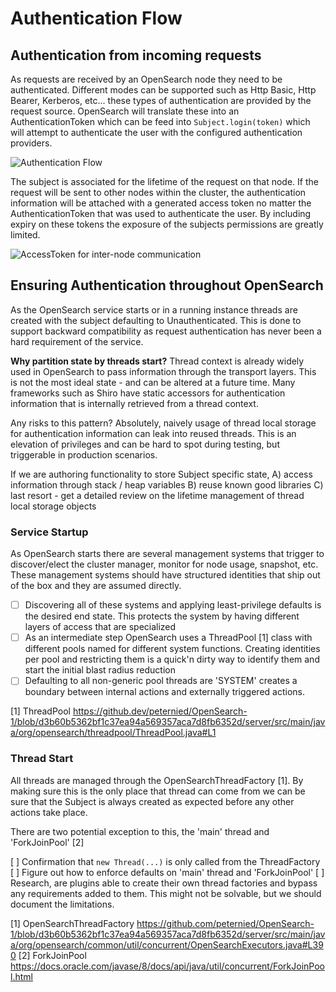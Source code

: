 # Authentication Flow

## Authentication from incoming requests

As requests are received by an OpenSearch node they need to be authenticated.  Different modes can be supported such as Http Basic, Http Bearer, Kerberos, etc... these types of authentication are provided by the request source.  OpenSearch will translate these into an AuthenticationToken which can be feed into `Subject.login(token)` which will attempt to authenticate the user with the configured authentication providers.

![Authentication Flow](https://user-images.githubusercontent.com/2754967/202580793-9aab17e0-9645-4216-bcee-efddc932940a.PNG)

The subject is associated for the lifetime of the request on that node.  If the request will be sent to other nodes within the cluster, the authentication information will be attached with a generated access token no matter the AuthenticationToken that was used to authenticate the user.  By including expiry on these tokens the exposure of the subjects permissions are greatly limited. 

![AccessToken for inter-node communication](https://user-images.githubusercontent.com/2754967/202580773-9b0ab15f-834c-45dc-9faf-48e6b832f85e.PNG)

## Ensuring Authentication throughout OpenSearch

As the OpenSearch service starts or in a running instance threads are created with the subject defaulting to Unauthenticated.  This is done to support backward compatibility as request authentication has never been a hard requirement of the service.

**Why partition state by threads start?**
Thread context is already widely used in OpenSearch to pass information through the transport layers.  This is not the most ideal state - and can be altered at a future time.  Many frameworks such as Shiro have static accessors for authentication information that is internally retrieved from a thread context.

Any risks to this pattern?  Absolutely, naively usage of thread local storage for authentication information can leak into reused threads.  This is an elevation of privileges and can be hard to spot during testing, but triggerable in production scenarios.

If we are authoring functionality to store Subject specific state, A) access information through stack / heap variables B) reuse known good libraries C) last resort - get a detailed review on the lifetime management of thread local storage objects

### Service Startup
As OpenSearch starts there are several management systems that trigger to discover/elect the cluster manager, monitor for node usage, snapshot, etc.  These management systems should have structured identities that ship out of the box and they are assumed directly.

- [ ] Discovering all of these systems and applying least-privilege defaults is the desired end state.  This protects the system by having different layers of access that are specialized
- [ ] As an intermediate step OpenSearch uses a ThreadPool [1] class with different pools named for different system functions.  Creating identities per pool and restricting them is a quick'n dirty way to identify them and start the initial blast radius reduction
- [ ] Defaulting to all non-generic pool threads are 'SYSTEM' creates a boundary between internal actions and externally triggered actions.

[1] ThreadPool https://github.dev/peternied/OpenSearch-1/blob/d3b60b5362bf1c37ea94a569357aca7d8fb6352d/server/src/main/java/org/opensearch/threadpool/ThreadPool.java#L1

### Thread Start
All threads are managed through the OpenSearchThreadFactory [1].  By making sure this is the only place that thread can come from we can be sure that the Subject is always created as expected before any other actions take place.

There are two potential exception to this, the 'main' thread and 'ForkJoinPool' [2]

[ ] Confirmation that `new Thread(...)` is only called from the ThreadFactory
[ ] Figure out how to enforce defaults on 'main' thread and 'ForkJoinPool'
[ ] Research, are plugins able to create their own thread factories and bypass any requirements added to them.  This might not be solvable, but we should document the limitations.

[1] OpenSearchThreadFactory https://github.com/peternied/OpenSearch-1/blob/d3b60b5362bf1c37ea94a569357aca7d8fb6352d/server/src/main/java/org/opensearch/common/util/concurrent/OpenSearchExecutors.java#L390
[2] ForkJoinPool https://docs.oracle.com/javase/8/docs/api/java/util/concurrent/ForkJoinPool.html

